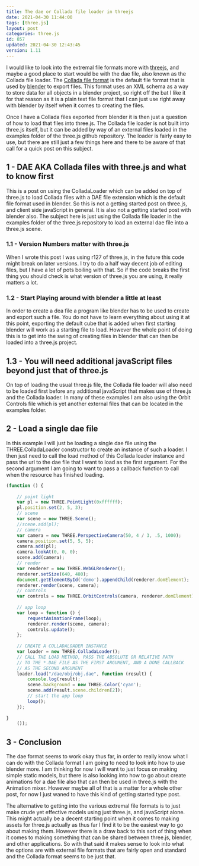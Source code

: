 ```yaml
---
title: The dae or Collada file loader in threejs
date: 2021-04-30 11:44:00
tags: [three.js]
layout: post
categories: three.js
id: 857
updated: 2021-04-30 12:43:45
version: 1.11
---
```


I would like to look into the extremal file formats more with [threejs](https://threejs.org/), and maybe a good place to start would be with the dae file, also known as the Collada file loader. The [Collada file format](https://en.wikipedia.org/wiki/COLLADA) is the default file format that is used by [blender](https://www.blender.org/) to export files. This format uses an XML schema as a way to store data for all objects in a blender project, so right off the bat I like it for that reason as it is a plain text file format that I can just use right away with blender by itself when it comes to creating the files.

Once I have a Collada files exported from blender it is then just a question of how to load that files into three.js. The Collada file loader is not built into three.js itself, but it can be added by way of an external files loaded in the examples folder of the three.js github repository. The loader is fairly easy to use, but there are still just a few things here and there to be aware of that call for a quick post on this subject.

<!-- more -->

## 1 - DAE AKA Collada files with three.js and what to know first

This is a post on using the ColladaLoader which can be added on top of three.js to load Collada files with a DAE file extension which is the default file format used in blender. So this is not a getting started post on three.js, and client side javaScript in general. It is also not a getting started post with blender also. The subject here is just using the Collada file loader in the examples folder of the three.js repository to load an external dae file into a three.js scene.

### 1.1 - Version Numbers matter with three.js

When I wrote this post I was using r127 of three.js, in the future this code might break on later versions. I try to do a half way decent job of editing files, but I have a lot of pots boiling with that. So if the code breaks the first thing you should check is what version of three.js you are using, it really matters a lot.

### 1.2 - Start Playing around with blender a little at least

In order to create a dea file a program like blender has to be used to create and export such a file. You do not have to learn everything about using it at this point, exporting the default cube that is added when first starting blender will work as a starting file to load. However the whole point of doing this is to get into the swing of creating files in blender that can then be loaded into a three.js project.

## 1.3 - You will need additional javaScript files beyond just that of three.js

On top of loading the usual three.js file, the Collada file loader will also need to be loaded first before any additional javaScript that makes use of three.js and the  Collada loader. In many of these examples I am also using the Orbit Controls file which is yet another external files that can be located in the examples folder.

## 2 - Load a single dae file

In this example I will just be loading a single dae file using the THREE.ColladaLoader constructor to create an instance of such a loader. I then just need to call the load method of this Collada loader instance and pass the url to the dae file that I want to load as the first argument. For the second argument I am going to want to pass a callback function to call when the resource has finished loading.

```js
(function () {
 
    // point light
    var pl = new THREE.PointLight(0xffffff);
    pl.position.set(2, 5, 3);
    // scene
    var scene = new THREE.Scene();
    //scene.add(pl);
    // camera
    var camera = new THREE.PerspectiveCamera(50, 4 / 3, .5, 1000);
    camera.position.set(5, 5, 5);
    camera.add(pl);
    camera.lookAt(0, 0, 0);
    scene.add(camera);
    // render
    var renderer = new THREE.WebGLRenderer();
    renderer.setSize(640, 480);
    document.getElementById('demo').appendChild(renderer.domElement);
    renderer.render(scene, camera);
    // controls
    var controls = new THREE.OrbitControls(camera, renderer.domElement);
 
    // app loop
    var loop = function () {
        requestAnimationFrame(loop);
        renderer.render(scene, camera);
        controls.update();
    };
 
    // CREATE A COLLADALOADER INSTANCE
    var loader = new THREE.ColladaLoader();
    // CALL THE LOAD METHOD, PASS THE ABSOLUTE OR RELATIVE PATH
    // TO THE *.DAE FILE AS THE FIRST ARGUMENT, AND A DONE CALLBACK
    // AS THE SECOND ARGUMENT
    loader.load("/dae/obj/obj.dae", function (result) {
        console.log(result);
        scene.background = new THREE.Color('cyan');
        scene.add(result.scene.children[2]);
        // start the app loop
        loop();
    });
 
}
    ());
```

## 3 - Conclusion

The dae format seems to work okay thus far, in order to really know what I can do with the Collada format I am going to need to look into how to use blender more. I am thinking for now I will want to just focus on making simple static models, but there is also looking into how to go about create animations for a dae file also that can then be used in three.js with the Animation mixer. However maybe all of that is a matter for a whole other post, for now I just waned to have this kind of getting started type post.

The alternative to getting into the various extremal file formats is to just make crude yet effective models using just three.js, and javaScript alone. This might actually be a decent starting point when it comes to making assets for three.js actually as thus far I find it to be the easiest way to go about making them. However there is a draw back to this sort of thing when it comes to making something that can be shared between three.js, blender, and other applications. So with that said it makes sense to look into what the options are with external file formats that are fairly open and standard and the Collada format seems to be just that.